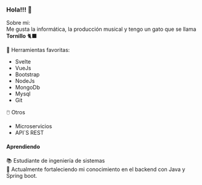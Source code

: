 ### Hola!!! 👋

Sobre mi:\
Me gusta la informática, la producción musical y tengo un gato que se llama **Tornillo** 🐈‍⬛

🧰 Herramientas favoritas:
  * Svelte
  * VueJs
  * Bootstrap
  * NodeJs
  * MongoDb
  * Mysql
  * Git
  
 🖱️ Otros
  * Microservicios
  * API´S REST

#### Aprendiendo
📚 Estudiante de ingeniería de sistemas\
📖 Actualmente fortaleciendo mi conocimiento en el backend con Java y Spring boot. 
